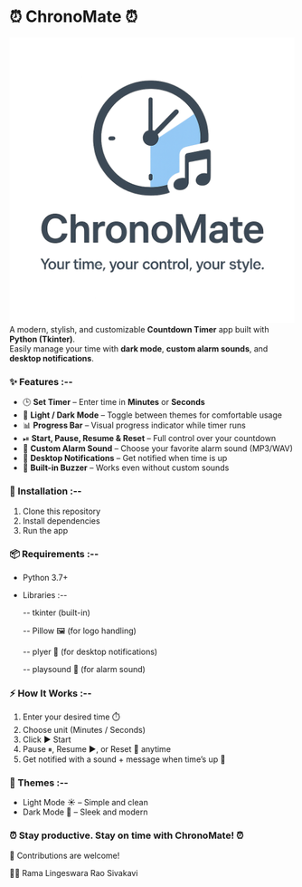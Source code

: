 # ⏰ ChronoMate ⏰ 
![Logo](Logo.png)  
A modern, stylish, and customizable **Countdown Timer** app built with **Python (Tkinter)**.  
Easily manage your time with **dark mode**, **custom alarm sounds**, and **desktop notifications**.  

### ✨ Features :--  

- 🕒 **Set Timer** – Enter time in **Minutes** or **Seconds**  
- 🎨 **Light / Dark Mode** – Toggle between themes for comfortable usage  
- 📊 **Progress Bar** – Visual progress indicator while timer runs  
- ⏯ **Start, Pause, Resume & Reset** – Full control over your countdown  
- 🎵 **Custom Alarm Sound** – Choose your favorite alarm sound (MP3/WAV)  
- 🔔 **Desktop Notifications** – Get notified when time is up  
- 🚨 **Built-in Buzzer** – Works even without custom sounds  

### 🚀 Installation :-- 

1. Clone this repository
2. Install dependencies
3. Run the app

### 📦 Requirements :--

- Python 3.7+
- Libraries :--
  
    -- tkinter (built-in)
  
    -- Pillow 🖼️ (for logo handling)
  
    -- plyer 🔔 (for desktop notifications)
  
    -- playsound 🎵 (for alarm sound)

### ⚡ How It Works :--

1. Enter your desired time ⏱️
2. Choose unit (Minutes / Seconds)
3. Click ▶ Start
4. Pause ⏸, Resume ▶, or Reset 🔄 anytime
5. Get notified with a sound + message when time’s up 🚨

### 🌙 Themes :--

- Light Mode ☀️ – Simple and clean
- Dark Mode 🌙 – Sleek and modern

### ⏰ Stay productive. Stay on time with ChronoMate! ⏰

🤝 Contributions are welcome!

👨‍💻 Rama Lingeswara Rao Sivakavi
